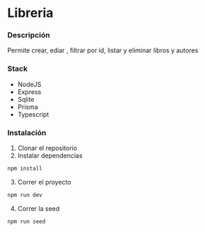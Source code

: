 # Libreria

### Descripción
Permite crear, ediar , filtrar por id, listar y eliminar libros y autores

### Stack
- NodeJS
- Express
- Sqlite
- Prisma
- Typescript

### Instalación
1. Clonar el repositorio
2. Instalar dependencias
```bash
npm install
```
3. Correr el proyecto
```bash
npm run dev
```
4. Correr la seed
```bash
npm run seed
```
```
